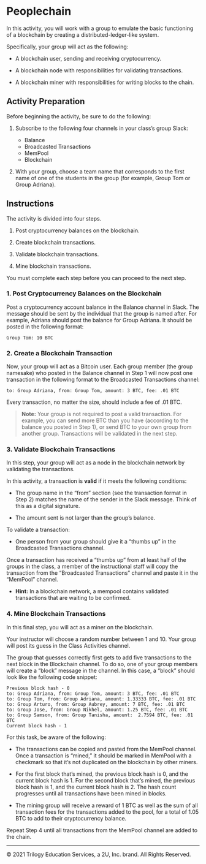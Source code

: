 # Peoplechain

In this activity, you will work with a group to emulate the basic functioning of a blockchain by creating a distributed-ledger-like system.

Specifically, your group will act as the following:

* A blockchain user, sending and receiving cryptocurrency.

* A blockchain node with responsibilities for validating transactions.

* A blockchain miner with responsibilities for writing blocks to the chain.

## Activity Preparation

Before beginning the activity, be sure to do the following:

1. Subscribe to the following four channels in your class’s group Slack:

    * Balance
    * Broadcasted Transactions
    * MemPool
    * Blockchain

2. With your group, choose a team name that corresponds to the first name of one of the students in the group (for example, Group Tom or Group Adriana).

## Instructions

The activity is divided into four steps.

1. Post cryptocurrency balances on the blockchain.

2. Create blockchain transactions.

3. Validate blockchain transactions.

4. Mine blockchain transactions.

You must complete each step before you can proceed to the next step.

### 1. Post Cryptocurrency Balances on the Blockchain

Post a cryptocurrency account balance in the Balance channel in Slack. The message should be sent by the individual that the group is named after. For example, Adriana should post the balance for Group Adriana. It should be posted in the following format:

  ```text
  Group Tom: 10 BTC
  ```

### 2. Create a Blockchain Transaction

Now, your group will act as a Bitcoin user. Each group member (the group namesake) who posted in the Balance channel in Step 1 will now post one transaction in the following format to the Broadcasted Transactions channel:

  ```text
  to: Group Adriana, from: Group Tom, amount: 3 BTC, fee: .01 BTC
  ```

Every transaction, no matter the size, should include a fee of .01 BTC.

> **Note:** Your group is not required to post a valid transaction. For example, you can send more BTC than you have (according to the balance you posted in Step 1), or send BTC to your own group from another group. Transactions will be validated in the next step.

### 3. Validate Blockchain Transactions

In this step, your group will act as a node in the blockchain network by validating the transactions.

In this activity, a transaction is **valid** if it meets the following conditions:

* The group name in the “from” section (see the transaction format in Step 2) matches the name of the sender in the Slack message. Think of this as a digital signature.

* The amount sent is not larger than the group’s balance.

To validate a transaction:

* One person from your group should give it a “thumbs up” in the Broadcasted Transactions channel.

Once a transaction has received a “thumbs up” from at least half of the groups in the class, a member of the instructional staff will copy the transaction from the “Broadcasted Transactions” channel and paste it in the “MemPool” channel.

* **Hint:** In a blockchain network, a mempool contains validated transactions that are waiting to be confirmed.

### 4. Mine Blockchain Transactions

In this final step, you will act as a miner on the blockchain.

Your instructor will choose a random number between 1 and 10. Your group will post its guess in the Class Activities channel.

The group that guesses correctly first gets to add five transactions to the next block in the Blockchain channel. To do so, one of your group members will create a “block” message in the channel. In this case, a “block” should look like the following code snippet:

  ```text
  Previous block hash - 0
  to: Group Adriana, from: Group Tom, amount: 3 BTC, fee: .01 BTC
  to: Group Tom, from: Group Adriana, amount: 1.33333 BTC, fee: .01 BTC
  to: Group Arturo, from: Group Aubrey, amount: 7 BTC, fee: .01 BTC
  to: Group Jose, from: Group Nikhel, amount: 1.25 BTC, fee: .01 BTC
  to: Group Samson, from: Group Tanisha, amount:  2.7594 BTC, fee: .01 BTC
  Current block hash - 1
  ```

For this task, be aware of the following:

* The transactions can be copied and pasted from the MemPool channel. Once a transaction is “mined,” it should be marked in MemPool with a checkmark so that it’s not duplicated on the blockchain by other miners.

* For the first block that’s mined, the previous block hash is 0, and the current block hash is 1. For the second block that’s mined, the previous block hash is 1, and the current block hash is 2. The hash count progresses until all transactions have been mined in blocks.

* The mining group will receive a reward of 1 BTC as well as the sum of all transaction fees for the transactions added to the pool, for a total of 1.05 BTC to add to their cryptocurrency balance.

Repeat Step 4 until all transactions from the MemPool channel are added to the chain.

---

© 2021 Trilogy Education Services, a 2U, Inc. brand. All Rights Reserved.
